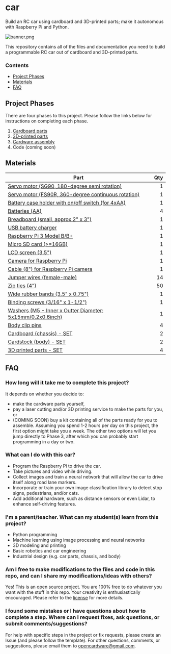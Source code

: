 # car

Build an RC car using cardboard and 3D-printed parts; make it autonomous with Raspberry Pi and Python.


![banner.png](imgs/banner.png)


This repository contains all of the files and documentation you need to build a programmable RC car out of cardboard and 3D-printed parts.


### Contents
- [Project Phases](#project-phases)
- [Materials](#materials)
- [FAQ](#faq)


## Project Phases

There are four phases to this project. Please follow the links below for instructions on completing each phase.

1. [Cardboard parts](design_cardboard/)
2. [3D-printed parts](design_3d_print/)
3. [Cardware assembly](cardware_assembly/)
4. Code (coming soon)


## Materials

|	Part	|	Qty	|
|	----------	|	----------:	|
|	[Servo motor (SG90, 180-degree semi rotation)](https://www.amazon.com/ElectroBot-Micro-Helicopter-Airplane-Controls/dp/B071KJV7DD/ref=sr_1_10?ie=UTF8&qid=1538787825&sr=8-10&keywords=servo+motor)	|	1	|
|	[Servo motor (FS90R, 360-degree continuous rotation)](https://www.amazon.com/FEETECH-FS90R-Pack-Continuous-himalayanelixir/dp/B074BFQC3Q/ref=sr_ph_1?ie=UTF8&qid=1538787875&sr=sr-1&keywords=servo+continuous+rotation)	|	1	|
|	[Battery case holder with on/off switch (for 4xAA)](https://www.amazon.com/gp/product/B075G8XZLM/ref=oh_aui_detailpage_o08_s00?ie=UTF8&psc=1)	|	1	|
|	[Batteries (AA)]()	|	4	|
|	[Breadboard (small, approx 2" x 3")](https://www.amazon.com/gp/product/B01IMNVZDC/ref=oh_aui_detailpage_o08_s00?ie=UTF8&psc=1)	|	1	|
|	[USB battery charger](https://www.amazon.com/Anker-PowerCore-Lipstick-Sized-Generation-Batteries/dp/B005X1Y7I2/ref=sr_1_15?ie=UTF8&qid=1538788117&sr=8-15&keywords=anker+usb+battery)	|	1	|
|	[Raspberry Pi 3 Model B/B+](https://www.amazon.com/Raspberry-Pi-RASPBERRYPI3-MODB-1GB-Model-Motherboard/dp/B01CD5VC92/ref=sr_1_5?s=pc&ie=UTF8&qid=1538788150&sr=1-5&keywords=raspberry+pi)	|	1	|
|	[Micro SD card (>=16GB)](https://www.amazon.com/Sandisk-Ultra-Micro-UHS-I-Adapter/dp/B073K14CVB/ref=sr_1_2?s=pc&ie=UTF8&qid=1538788228&sr=1-2&keywords=micro+sd+card+16gb)	|	1	|
|	[LCD screen (3.5")](https://www.amazon.com/gp/product/B01IGBDT02/ref=oh_aui_detailpage_o06_s00?ie=UTF8&psc=1)	|	1	|
|	[Camera for Raspberry Pi](https://www.amazon.com/gp/product/B073RCXGQS/ref=oh_aui_detailpage_o07_s00?ie=UTF8&psc=1)	|	1	|
|	[Cable (8") for Raspberry Pi camera](https://www.adafruit.com/product/1647)	|	1	|
|	[Jumper wires (female-male)](https://www.amazon.com/gp/product/B00W8YDCGA/ref=ppx_yo_dt_b_asin_title_o02_s01?ie=UTF8&psc=1)	|	14	|
|	[Zip ties (4")](https://www.amazon.com/gp/product/B00RV9TFAO/ref=oh_aui_detailpage_o05_s00?ie=UTF8&psc=1)	|	50	|
|	[Wide rubber bands (3.5" x 0.75")](https://www.amazon.com/gp/product/B07DKRP2GY/ref=oh_aui_search_detailpage?ie=UTF8&psc=1)	|	1	|
|	[Binding screws (3/16" x 1-1/2")](https://www.amazon.com/gp/product/B07798GWP5/ref=oh_aui_search_detailpage?ie=UTF8&psc=1)	|	1	|
|	[Washers (M5 - Inner x Outter Diameter: 5x15mm/0.2x0.6inch)](https://www.amazon.com/gp/product/B07MKP54P7/ref=ppx_yo_dt_b_asin_title_o07_s00?ie=UTF8&psc=1)	|	1	|
|	[Body clip pins](https://www.rcplanet.com/traxxas-body-clips-12-tra1834/)	|	4	|
|	[Cardboard (chassis) - SET](design_cardboard/)	|	2	|
|	[Cardstock (body) - SET](design_body/)	|	2	|
|	[3D printed parts - SET](design_3d_print/)	|	4	|


## FAQ

### How long will it take me to complete this project?
It depends on whether you decide to:
- make the cardware parts yourself,
- pay a laser cutting and/or 3D printing service to make the parts for you, or
- (COMING SOON) buy a kit containing all of the parts ready for you to assemble. Assuming you spend 1-2 hours per day on this project, the first option might take you a week. The other two options will let you jump directly to Phase 3, after which you can probably start programming in a day or two.


### What can I do with this car?
- Program the Raspberry Pi to drive the car.
- Take pictures and video while driving.
- Collect images and train a neural network that will allow the car to drive itself along road lane markers.
- Incorporate or train your own image classification library to detect stop signs, pedestrians, and/or cats.
- Add additional hardware, such as distance sensors or even Lidar, to enhance self-driving features.


### I'm a parent/teacher. What can my student(s) learn from this project?
- Python programming
- Machine learning using image processing and neural networks
- 3D modeling and printing
- Basic robotics and car engineering
- Industrial design (e.g. car parts, chassis, and body)


### Am I free to make modifications to the files and code in this repo, and can I share my modifications/ideas with others?
Yes! This is an open source project. You are 100% free to do whatever you want with the stuff in this repo. Your creativity is enthusiastically encouraged. Please refer to the [license](LICENSE) for more details.


### I found some mistakes or I have questions about how to complete a step. Where can I request fixes, ask questions, or submit comments/suggestions?
For help with specific steps in the project or fix requests, please create an Issue (and please follow the template).
For other questions, comments, or suggestions, please email them to opencardware@gmail.com.
